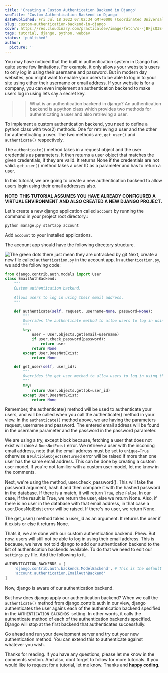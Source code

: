 ```yaml
---
title: 'Creating a Custom Authentication Backend in Django'
seoTitle: 'Custom Authentication Backend in Django'
datePublished: Fri Jul 18 2022 07:02:34 GMT+0000 (Coordinated Universal Time)
slug: custom-authentication-backend-in-django
cover: https://res.cloudinary.com/practicaldev/image/fetch/s--jBFjsQ3E--/c_imagga_scale,f_auto,fl_progressive,h_420,q_auto,w_1000/https://dev-to-uploads.s3.amazonaws.com/uploads/articles/y79h0v6wtipnu4xdcciu.jpg
tags: tutorial, django, python, webdev
status: 'published'
author:
  picture: ''
---
```


You may have noticed that the built in authentication system in Django has quite some few limitations. For example, it only allows your website's users to only log in using their username and password. But in modern day websites, you might want to enable your users to be able to log in to your site using either their username or email address. If your website is for a company, you can even implement an authentication backend to make users log in using lets say a secret key.

> > What is an authentication backend in django?
> > An authentication backend is a python class which provides two methods for authenticating a user and also retrieving a user.

To implement a custom authentication backend, you need to define a python class with two(2) methods. One for retrieving a user and the other for authenticating a user. The two methods are, `get_user()` and `authenticate()` respectively.

The `authenticate()` method takes in a request object and the user credentials as parameters. It then returns a user object that matches the given credentials, if they are valid. It returns None if the credentials are not valid.
`get_user()` method takes a user ID as a parameter and has to return a user.

In this tutorial, we are going to create a new authentication backend to allow users login using their email addresses also.

**NOTE: THIS TUTORIAL ASSUMES YOU HAVE ALREADY CONFIGURED A VIRTUAL ENVIRONMENT AND ALSO CREATED A NEW DJANGO PROJECT.**

Let's create a new django application called `account` by running the command in your project root directory.:

```bash
python manage.py startapp account
```

Add `account` to your installed applications.

The account app should have the following directory structure.

![The green dots there just mean they are untracked by git](https://dev-to-uploads.s3.amazonaws.com/uploads/articles/w3qgdtcr8dbn608d15h4.png)
Next, create a new file called `authentication.py` in the account app.
In `authentication.py`, we add the following code:

```python
from django.contrib.auth.models import User
class EmailAuthBackend:
    """
    Custom authentication backend.

    Allows users to log in using their email address.
    """

    def authenticate(self, request, username=None, password=None):
        """
        Overrides the authenticate method to allow users to log in using their email address.
        """
        try:
            user = User.objects.get(email=username)
            if user.check_password(password):
                return user
            return None
        except User.DoesNotExist:
            return None

    def get_user(self, user_id):
        """
        Overrides the get_user method to allow users to log in using their email address.
        """
        try:
            return User.objects.get(pk=user_id)
        except User.DoesNotExist:
            return None
```

Remember, the authenticate() method will be used to authenticate your users, and will be called when you call the authenticate() method in your view.
In the `authenticate()` method above, we are having the parameters request, username and password. The entered email address will be found in the username parameter and the password in the password parameter.

We are using a try, except block because, fetching a user that does not exist will raise a `DoesNotExist` error.
We retrieve a user with the incoming email address, note that the email address must be set to `unique=True` otherwise a `MultipleObjectsReturned` error will be raised if more than one user has the same email address. This can be done by creating a custom user model. If you're not familier with a custom user model, let me know in the comments.

Next, we're using the method, user.check_password(). This will take the password argument, hash it and then compare it with the hashed password in the database. If there is a match, it will return `True`, else `False`.
In our case, if the result is True, we return the user, else we return None.
Also, if there is no user in the database with that email address, in that case a user.DoesNotExist error will be raised. If there's no user, we return None.

The get_user() method takes a user_id as an argument. It returns the user if it exists or else it returns None.

Thats it, we are done with our custom authentication backend. Phew.
But now, users will still not be able to log in using their email address. This is because, we have not told django to add our authentication backend to the list of authentication backends available. To do that we need to edit our `settings.py` file.
Add the following to it.

```python
AUTHENTICATION_BACKENDS = [
    'django.contrib.auth.backends.ModelBackend', # This is the default that allows us to log in via username
    'account.authentication.EmailAuthBackend'
]
```

Now, django is aware of our authentication backend.

But how does django apply our authentication backend?
When we call the `authenticate()` method from django.contrib.auth in our view, django authenticates the user agains each of the authentication backend specified in the `AUTHENTICATION_BACKENDS `setting. In other words, it calls the authenticate method of each of the authentication backends specified.
Django will stop at the first backend that authenticates successfully.

Go ahead and run your development server and try out your new authentication method.
You can extend this to authenticate against whatever you wish.

Thanks for reading. If you have any questions, please let me know in the comments section. And also, dont forget to follow for more tutorials.
If you would like to request for a tutorial, let me know. Thanks and **happy coding.**
